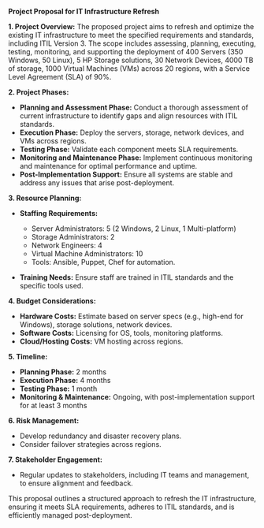 **Project Proposal for IT Infrastructure Refresh**

**1. Project Overview:**
The proposed project aims to refresh and optimize the existing IT infrastructure to meet the specified requirements and standards, including ITIL Version 3. The scope includes assessing, planning, executing, testing, monitoring, and supporting the deployment of 400 Servers (350 Windows, 50 Linux), 5 HP Storage solutions, 30 Network Devices, 4000 TB of storage, 1000 Virtual Machines (VMs) across 20 regions, with a Service Level Agreement (SLA) of 90%.

**2. Project Phases:**
- **Planning and Assessment Phase:** Conduct a thorough assessment of current infrastructure to identify gaps and align resources with ITIL standards.
- **Execution Phase:** Deploy the servers, storage, network devices, and VMs across regions.
- **Testing Phase:** Validate each component meets SLA requirements.
- **Monitoring and Maintenance Phase:** Implement continuous monitoring and maintenance for optimal performance and uptime.
- **Post-Implementation Support:** Ensure all systems are stable and address any issues that arise post-deployment.

**3. Resource Planning:**
- **Staffing Requirements:** 
  - Server Administrators: 5 (2 Windows, 2 Linux, 1 Multi-platform)
  - Storage Administrators: 2
  - Network Engineers: 4
  - Virtual Machine Administrators: 10
  - Tools: Ansible, Puppet, Chef for automation.

- **Training Needs:** Ensure staff are trained in ITIL standards and the specific tools used.

**4. Budget Considerations:**
- **Hardware Costs:** Estimate based on server specs (e.g., high-end for Windows), storage solutions, network devices.
- **Software Costs:** Licensing for OS, tools, monitoring platforms.
- **Cloud/Hosting Costs:** VM hosting across regions.

**5. Timeline:**
- **Planning Phase:** 2 months
- **Execution Phase:** 4 months
- **Testing Phase:** 1 month
- **Monitoring & Maintenance:** Ongoing, with post-implementation support for at least 3 months

**6. Risk Management:**
- Develop redundancy and disaster recovery plans.
- Consider failover strategies across regions.

**7. Stakeholder Engagement:**
- Regular updates to stakeholders, including IT teams and management, to ensure alignment and feedback.

This proposal outlines a structured approach to refresh the IT infrastructure, ensuring it meets SLA requirements, adheres to ITIL standards, and is efficiently managed post-deployment.